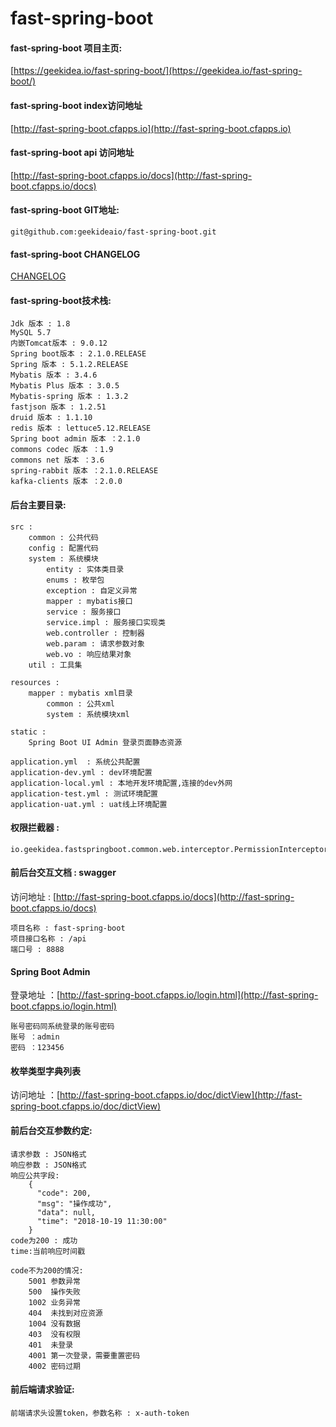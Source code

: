 # fast-spring-boot

#### fast-spring-boot 项目主页:
   [https://geekidea.io/fast-spring-boot/](https://geekidea.io/fast-spring-boot/)
     
#### fast-spring-boot index访问地址
   [http://fast-spring-boot.cfapps.io](http://fast-spring-boot.cfapps.io)
       
#### fast-spring-boot api 访问地址
   [http://fast-spring-boot.cfapps.io/docs](http://fast-spring-boot.cfapps.io/docs)
     
#### fast-spring-boot GIT地址:
    git@github.com:geekideaio/fast-spring-boot.git
    
#### fast-spring-boot CHANGELOG
   [CHANGELOG](https://github.com/geekidea/fast-spring-boot/blob/master/docs/CHANGELOG.md)
    
#### fast-spring-boot技术栈:
    Jdk 版本 : 1.8
    MySQL 5.7
    内嵌Tomcat版本 : 9.0.12
    Spring boot版本 : 2.1.0.RELEASE
    Spring 版本 : 5.1.2.RELEASE
    Mybatis 版本 : 3.4.6
    Mybatis Plus 版本 : 3.0.5
    Mybatis-spring 版本 : 1.3.2
    fastjson 版本 : 1.2.51
    druid 版本 : 1.1.10
    redis 版本 : lettuce5.12.RELEASE
    Spring boot admin 版本 ：2.1.0
    commons codec 版本 ：1.9
    commons net 版本 ：3.6
    spring-rabbit 版本 ：2.1.0.RELEASE
    kafka-clients 版本 ：2.0.0
    
    
#### 后台主要目录:  
	src : 
		common : 公共代码
		config : 配置代码
		system : 系统模块
			entity : 实体类目录
			enums : 枚举包
			exception : 自定义异常
			mapper : mybatis接口
			service : 服务接口
			service.impl : 服务接口实现类
			web.controller : 控制器
			web.param : 请求参数对象
			web.vo : 响应结果对象
		util : 工具集
	
	resources : 
		mapper : mybatis xml目录
			common : 公共xml
			system : 系统模块xml
			
	static :
		Spring Boot UI Admin 登录页面静态资源
		
	application.yml  : 系统公共配置
	application-dev.yml : dev环境配置
	application-local.yml : 本地开发环境配置,连接的dev外网
	application-test.yml : 测试环境配置
	application-uat.yml : uat线上环境配置
	
		
#### 权限拦截器 :  
    io.geekidea.fastspringboot.common.web.interceptor.PermissionInterceptor

#### 前后台交互文档 : swagger
 访问地址 : [http://fast-spring-boot.cfapps.io/docs](http://fast-spring-boot.cfapps.io/docs)
 
    项目名称 : fast-spring-boot
    项目接口名称 : /api
    端口号 : 8888    
         
####  Spring Boot Admin 
   登录地址 ：[http://fast-spring-boot.cfapps.io/login.html](http://fast-spring-boot.cfapps.io/login.html)
   
    账号密码同系统登录的账号密码
    账号 ：admin
    密码 ：123456
    
####  枚举类型字典列表
   访问地址 ：[http://fast-spring-boot.cfapps.io/doc/dictView](http://fast-spring-boot.cfapps.io/doc/dictView)
    
#### 前后台交互参数约定:
    请求参数 : JSON格式
    响应参数 : JSON格式
    响应公共字段:
        {
          "code": 200,
          "msg": "操作成功",
          "data": null,
          "time": "2018-10-19 11:30:00"
        }
    code为200 : 成功
    time:当前响应时间戳
    
    code不为200的情况:
        5001 参数异常
        500  操作失败
        1002 业务异常
        404  未找到对应资源
        1004 没有数据
        403  没有权限
        401  未登录
        4001 第一次登录，需要重置密码
        4002 密码过期
        
#### 前后端请求验证:
    前端请求头设置token，参数名称 : x-auth-token